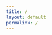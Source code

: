 ```yaml
---
title: /
layout: default
permalink: /
---
```

<script>
  if(/Android|webOS|iPhone|iPad|iPod|BlackBerry|IEMobile|Opera Mini/i.test(navigator.userAgent)){
  // true for mobile device
  document.write("MOBILE DEVICE BABY");
}else{
  // false for not mobile device
document.write('<div class="r">Loading...</div>');
document.write('<div class="g">Loading...</div>');
document.write('<div class="b">Loading...</div>');
}
</script>
